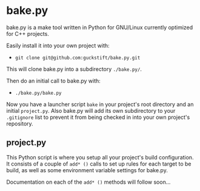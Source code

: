 bake.py
=======

bake.py is a make tool written in Python for GNU/Linux currently optimized for C++ projects.

Easily install it into your own project with:

* `git clone git@github.com:guckstift/bake.py.git`

This will clone bake.py into a subdirectory `./bake.py/`.

Then do an initial call to bake.py with:

* `./bake.py/bake.py`

Now you have a launcher script `bake` in your project's root directory and an initial `project.py`.
Also bake.py will add its own subdirectory to your `.gitignore` list to prevent it from being
checked in into your own project's repository.

project.py
----------

This Python script is where you setup all your project's build configuration. It consists of a
couple of `add* ()` calls to set up rules for each target to be build, as well as some environment
variable settings for bake.py.

Documentation on each of the `add* ()` methods will follow soon...
